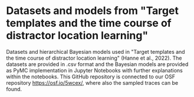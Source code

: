 # Datasets and models from  "Target templates and the time course of distractor location learning"

Datasets and hierarchical Bayesian models used in "Target templates and the time course of distractor location learning" (Hanne et al., 2022). The datasets are provided in .csv format and the Bayesian models are provided as PyMC implementation in Jupyter Notebooks with further explanations within the notebooks. This GitHub repository is connected to our OSF repository https://osf.io/5wcex/, where also the sampled traces can be found.
